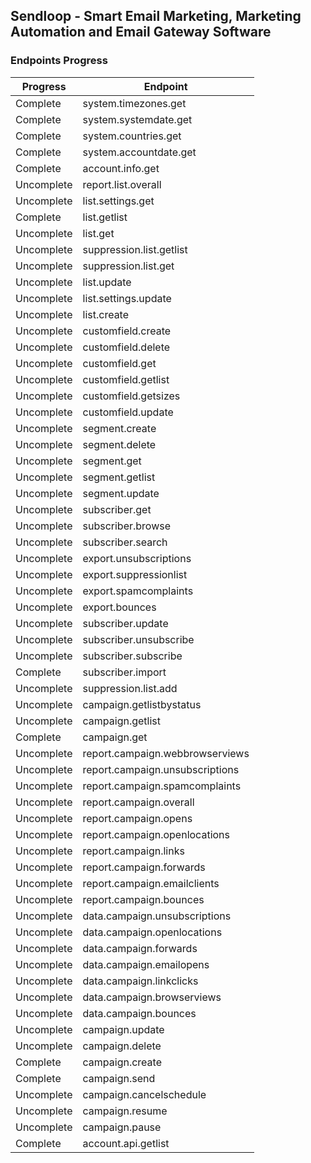 ## Sendloop - Smart Email Marketing, Marketing Automation and Email Gateway Software

### Endpoints Progress

| Progress | Endpoint |
| ------ | ------ |
| Complete | system.timezones.get |
| Complete | system.systemdate.get |
| Complete | system.countries.get |
| Complete | system.accountdate.get |
| Complete | account.info.get |
| Uncomplete | report.list.overall |
| Uncomplete | list.settings.get |
| Complete | list.getlist |
| Uncomplete | list.get |
| Uncomplete | suppression.list.getlist |
| Uncomplete | suppression.list.get |
| Uncomplete | list.update |
| Uncomplete | list.settings.update |
| Uncomplete | list.create |
| Uncomplete | customfield.create |
| Uncomplete | customfield.delete |
| Uncomplete | customfield.get |
| Uncomplete | customfield.getlist |
| Uncomplete | customfield.getsizes |
| Uncomplete | customfield.update |
| Uncomplete | segment.create |
| Uncomplete | segment.delete |
| Uncomplete | segment.get |
| Uncomplete | segment.getlist |
| Uncomplete | segment.update |
| Uncomplete | subscriber.get |
| Uncomplete | subscriber.browse |
| Uncomplete | subscriber.search |
| Uncomplete | export.unsubscriptions |
| Uncomplete | export.suppressionlist |
| Uncomplete | export.spamcomplaints |
| Uncomplete | export.bounces |
| Uncomplete | subscriber.update |
| Uncomplete | subscriber.unsubscribe |
| Uncomplete | subscriber.subscribe |
| Complete | subscriber.import |
| Uncomplete | suppression.list.add |
| Uncomplete | campaign.getlistbystatus |
| Uncomplete | campaign.getlist |
| Complete | campaign.get |
| Uncomplete | report.campaign.webbrowserviews |
| Uncomplete | report.campaign.unsubscriptions |
| Uncomplete | report.campaign.spamcomplaints |
| Uncomplete | report.campaign.overall |
| Uncomplete | report.campaign.opens |
| Uncomplete | report.campaign.openlocations |
| Uncomplete | report.campaign.links |
| Uncomplete | report.campaign.forwards |
| Uncomplete | report.campaign.emailclients |
| Uncomplete | report.campaign.bounces |
| Uncomplete | data.campaign.unsubscriptions |
| Uncomplete | data.campaign.openlocations |
| Uncomplete | data.campaign.forwards |
| Uncomplete | data.campaign.emailopens |
| Uncomplete | data.campaign.linkclicks |
| Uncomplete | data.campaign.browserviews |
| Uncomplete | data.campaign.bounces |
| Uncomplete | campaign.update |
| Uncomplete | campaign.delete |
| Complete | campaign.create |
| Complete | campaign.send |
| Uncomplete | campaign.cancelschedule |
| Uncomplete | campaign.resume |
| Uncomplete | campaign.pause |
| Complete | account.api.getlist |
